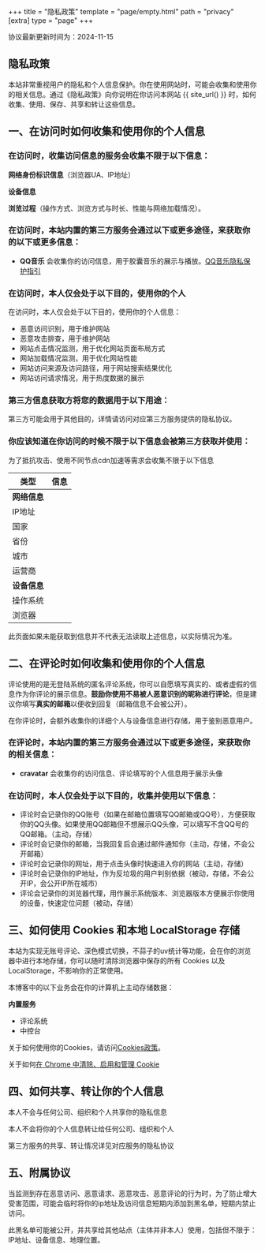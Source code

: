 +++
title = "隐私政策"
template = "page/empty.html"
path = "privacy"
[extra]
type = "page"
+++

协议最新更新时间为：2024-11-15

## 隐私政策

本站非常重视用户的隐私和个人信息保护。你在使用网站时，可能会收集和使用你的相关信息。通过《隐私政策》向你说明在你访问本网站 {{ site_url() }} 时，如何收集、使用、保存、共享和转让这些信息。

## 一、在访问时如何收集和使用你的个人信息

### 在访问时，收集访问信息的服务会收集不限于以下信息：

**网络身份标识信息**（浏览器UA、IP地址）

**设备信息**

**浏览过程**（操作方式、浏览方式与时长、性能与网络加载情况）。

### 在访问时，本站内置的第三方服务会通过以下或更多途径，来获取你的以下或更多信息：

<!--

+   **字节跳动静态资源库** 会收集你的请求信息，用于网站加速。[字节跳动静态资源公共库用户协议](https://cdn.bytedance.com/)
+   **腾讯云** 会收集你的访问信息，用于提供网站基础服务与网站加速服务。[腾讯云隐私政策](https://www.tencentcloud.com/zh/document/product/301/17345)
+   **多吉云** 会收集你的访问信息，用于提供网站加速服务。[多吉云隐私权政策](https://www.dogecloud.com/page/privacy-policy)
+   **京东云** 会收集你的访问信息，用于提供网站基础服务。[京东云隐私政策](https://docs.jdcloud.com/cn/platform-agreement/privacy-policy)
+   **腾讯Codesign** 会收集你的访问信息，用于提供图标显示。[CoDesign设计协作平台隐私保护指引](https://codesign.qq.com/privacy.html)

-->

+   **QQ音乐** 会收集你的访问信息，用于胶囊音乐的展示与播放。[QQ音乐隐私保护指引](https://privacy.qq.com/document/priview/0b0dc16a0f004a35b77b7fd48a0b125b)

### 在访问时，本人仅会处于以下目的，使用你的个人

在访问时，本人仅会处于以下目的，使用你的个人信息：

+   恶意访问识别，用于维护网站
+   恶意攻击排查，用于维护网站
+   网站点击情况监测，用于优化网站页面布局方式
+   网站加载情况监测，用于优化网站性能
+   网站访问来源及访问路径，用于网站搜索结果优化
+   网站访问请求情况，用于热度数据的展示



### 第三方信息获取方将您的数据用于以下用途：

第三方可能会用于其他目的，详情请访问对应第三方服务提供的隐私协议。

### 你应该知道在你访问的时候不限于以下信息会被第三方获取并使用：

为了抵抗攻击、使用不同节点cdn加速等需求会收集不限于以下信息

| 类型         | 信息 |
| ------------ | ---- |
| **网络信息** |      |
| IP地址       |      |
| 国家         |      |
| 省份         |      |
| 城市         |      |
| 运营商       |      |
| **设备信息** |      |
| 操作系统     |      |
| 浏览器       |      |

此页面如果未能获取到信息并不代表无法读取上述信息，以实际情况为准。

<!--
此页面获取地址信息展示使用的是[青桔](https://blog.qjqq.cn/)提供的API。
-->

## 二、在评论时如何收集和使用你的个人信息

评论使用的是无登陆系统的匿名评论系统，你可以自愿填写真实的、或者虚假的信息作为你评论的展示信息。**鼓励你使用不易被人恶意识别的昵称进行评论**，但是建议你填写**真实的邮箱**以便收到回复（邮箱信息不会被公开）。

在你评论时，会额外收集你的详细个人与设备信息进行存储，用于鉴别恶意用户。

### 在评论时，本站内置的第三方服务会通过以下或更多途径，来获取你的相关信息：

+ **cravatar** 会收集你的访问信息、评论填写的个人信息用于展示头像

### 在访问时，本人仅会处于以下目的，收集并使用以下信息：

+   评论时会记录你的QQ账号（如果在邮箱位置填写QQ邮箱或QQ号），方便获取你的QQ头像。如果使用QQ邮箱但不想展示QQ头像，可以填写不含QQ号的QQ邮箱。（主动，存储）
+   评论时会记录你的邮箱，当我回复后会通过邮件通知你（主动，存储，不会公开邮箱）
+   评论时会记录你的网址，用于点击头像时快速进入你的网站（主动，存储）
+   评论时会记录你的IP地址，作为反垃圾的用户判别依据（被动，存储，不会公开IP，会公开IP所在城市）
+   评论会记录你的浏览器代理，用作展示系统版本、浏览器版本方便展示你使用的设备，快速定位问题（被动，存储）

## 三、如何使用 Cookies 和本地 LocalStorage 存储

本站为实现无账号评论、深色模式切换，不蒜子的uv统计等功能，会在你的浏览器中进行本地存储，你可以随时清除浏览器中保存的所有 Cookies 以及 LocalStorage，不影响你的正常使用。

本博客中的以下业务会在你的计算机上主动存储数据：

**内置服务**

+   评论系统
+   中控台

<!--

+   胶囊音乐

-->

关于如何使用你的Cookies，请访问[Cookies政策](/cookies/)。

关于如何[在 Chrome 中清除、启用和管理 Cookie](https://support.google.com/chrome/answer/95647?co=GENIE.Platform=Desktop&hl=zh-Hans)

## 四、如何共享、转让你的个人信息

本人不会与任何公司、组织和个人共享你的隐私信息

本人不会将你的个人信息转让给任何公司、组织和个人

第三方服务的共享、转让情况详见对应服务的隐私协议

## 五、附属协议

当监测到存在恶意访问、恶意请求、恶意攻击、恶意评论的行为时，为了防止增大受害范围，可能会临时将你的ip地址及访问信息短期内添加到黑名单，短期内禁止访问。

此黑名单可能被公开，并共享给其他站点（主体并非本人）使用，包括但不限于：IP地址、设备信息、地理位置。
